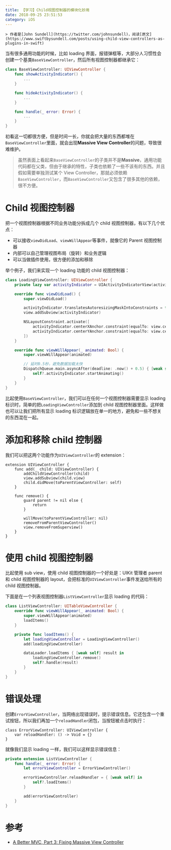 ```yaml
---
title: 【学习】Child视图控制器的模块化妙用
date: 2018-09-25 23:51:53
category: iOS
---
```


    > 作者是[John Sundell](https://twitter.com/johnsundell)，阅读[原文](https://www.swiftbysundell.com/posts/using-child-view-controllers-as-plugins-in-swift)

当有很多通用功能的时候，比如 loading 界面，报错弹框等，大部分人习惯性会创建一个基类`BaseViewController`，然后所有视图控制器都继承它：

```swift
class BaseViewController: UIViewController {
    func showActivityIndicator() {
        ...
    }

    func hideActivityIndicator() {
        ...
    }

    func handle(_ error: Error) {
        ...
    }
}
```

初看这一切都很方便，但是时间一长，你就会把大量的东西都堆在`BaseViewController`里面，就会出现**Massive View Controller**的问题，导致很难维护。

> 虽然表面上看起来`BaseViewController`的子类并不是**Massive**，通用功能代码都在父类，但由于继承的特性，子类也依赖了一些不该有的东西。并且假如需要单独测试某个 View Controller，那就必须依赖`BaseViewController`，而`BaseViewController`又包含了很多其他的依赖，很不方便。

# Child 视图控制器

把一个视图控制器根据不同业务功能分拆成几个 child 视图控制器，有以下几个优点：

- 可以接收`viewDidLoad`、`viewWillAppear`等事件，就像它的 Parent 视图控制器
- 内部可以自己管理视图布局（旋转）和业务逻辑
- 可以当做插件使用，很方便的添加和移除

举个例子，我们来实现一个 loading 功能的 child 视图控制器：

```swift
class LoadingViewController: UIViewController {
    private lazy var activityIndicator = UIActivityIndicatorView(activityIndicatorStyle: .gray)

    override func viewDidLoad() {
        super.viewDidLoad()

        activityIndicator.translatesAutoresizingMaskIntoConstraints = false
        view.addSubview(activityIndicator)

        NSLayoutConstraint.activate([
            activityIndicator.centerXAnchor.constraint(equalTo: view.centerXAnchor),
            activityIndicator.centerYAnchor.constraint(equalTo: view.centerYAnchor)
        ])
    }

    override func viewWillAppear(_ animated: Bool) {
        super.viewWillAppear(animated)

        // 延时0.5秒，避免数据加载太快
        DispatchQueue.main.asyncAfter(deadline: .now() + 0.5) { [weak self] in
            self?.activityIndicator.startAnimating()
        }
    }
}
```

比起使用`BaseViewController`，我们可以在任何一个视图控制器需要显示 loading 标识时，简单的把`LoadingViewController`添加到 child 视图控制器里面。这样做也可以让我们把所有显示 loading 标识逻辑放在单一的地方，避免和一些不想关的东西混在一起。

# 添加和移除 child 控制器

我们可以把这两个功能作为`UIViewController`的 extension：

```
extension UIViewController {
    func add(_ child: UIViewController) {
        addChildViewController(child)
        view.addSubview(child.view)
        child.didMove(toParentViewController: self)
    }

    func remove() {
        guard parent != nil else {
            return
        }

        willMove(toParentViewController: nil)
        removeFromParentViewController()
        view.removeFromSuperview()
    }
}
```

# 使用 child 视图控制器

比起使用 sub view，使用 child 视图控制器的一个好处是：UIKit 管理者 parent 和 child 视图控制器的 layout，会把标准的`UIViewController`事件发送给所有的 child 视图控制器。

下面是在一个列表视图控制器`ListViewController`显示 loading 的代码：

```swift
class ListViewController: UITableViewController {
    override func viewWillAppear(_ animated: Bool) {
        super.viewWillAppear(animated)
        loadItems()
    }

    private func loadItems() {
        let loadingViewController = LoadingViewController()
        add(loadingViewController)

        dataLoader.loadItems { [weak self] result in
            loadingViewController.remove()
            self?.handle(result)
        }
    }
}
```

# 错误处理

创建`ErrorViewController`，当网络出现错误时，提示错误信息。它还包含一个重试按钮，所以我们再加一个`reloadHandler`闭包，当按钮被点击时执行：

```
class ErrorViewController: UIViewController {
    var reloadHandler: () -> Void = {}
}
```

就像我们显示 loading 一样，我们可以这样显示错误信息：

```swift
private extension ListViewController {
    func handle(_ error: Error) {
        let errorViewController = ErrorViewController()

        errorViewController.reloadHandler = { [weak self] in
            self?.loadItems()
        }

        add(errorViewController)
    }
}
```

# 参考

- [A Better MVC, Part 3: Fixing Massive View Controller](https://davedelong.com/blog/2017/11/06/a-better-mvc-part-3-fixing-massive-view-controller/)
